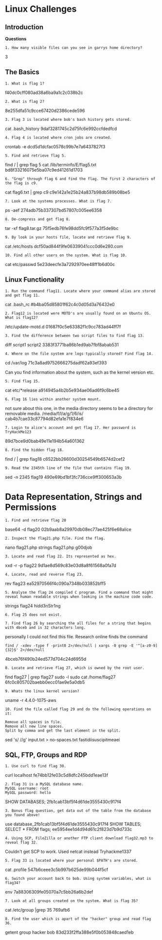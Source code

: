 # Linux Challenges

## Introduction

**Questions**

	1. How many visible files can you see in garrys home directory?

3

## The Basics

	1. What is flag 1?

f40dc0cff080ad38a6ba9a1c2c038b2c

	2. What is flag 2?

8e255dfa51c9cce67420d2386cede596

	3. Flag 3 is located where bob's bash history gets stored.

cat .bash_history
9daf3281745c2d75fc6e992ccfdedfcd

	4. Flag 4 is located where cron jobs are created.

crontab -e
dcd5d1dcfac0578c99b7e7a6437827f3

	5. Find and retrieve flag 5.

find / | grep flag 5
cat /lib/terminfo/E/flag5.txt
bd8f33216075e5ba07c9ed41261d1703

	6. "Grep" through flag 6 and find the flag. The first 2 characters of the flag is c9.

cat flag6.txt | grep c9
c9e142a1e25b24a837b98db589b08be5

	7. Look at the systems processes. What is flag 7.

ps -aef
274adb75b337307bd57807c005ee6358

	8. De-compress and get flag 8.

tar -xf flag8.tar.gz
75f5edb76fe98dd5fc9f577a3f5de9bc

	9. By look in your hosts file, locate and retrieve flag 9.

cat /etc/hosts
dcf50ad844f9fe06339041ccc0d6e280.com

	10. Find all other users on the system. What is flag 10.

cat etc/passwd
5e23deecfe3a7292970ee48ff1b6d00c

## Linux Functionality

	1. Run the command flag11. Locate where your command alias are stored and get flag 11.

cat .bash_rc
\#b4ba05d85801f62c4c0d05d3a76432e0

	2. Flag12 is located were MOTD's are usually found on an Ubuntu OS. What is flag12?

/etc/update-motd.d
01687f0c5e63382f1c9cc783ad44ff7f

	3. Find the difference between two script files to find flag 13.

diff script1 script2
3383f3771ba86b1ed9ab7fbf8abab531

	4. Where on the file system are logs typically stored? Find flag 14.

cd /var/log
71c3a8ad9752666275dadf62a93ef393

Can you find information about the system, such as the kernel version etc.

	5. Find flag 15.

cat etc/\*release
a914945a4b2b5e934ae06ad6f9c6be45

	6. Flag 16 lies within another system mount.

not sure about this one, in the media directory seems to be a directory for removable media.
/media/f/l/a/g/1/6/is/
cab4b7cae33c87794d82efa1e7f834e6

	7. Login to alice's account and get flag 17. Her password is TryHackMe123

89d7bce9d0bab49e11e194b54a601362

	8. Find the hidden flag 18.

find / | grep flag18
c6522bb26600d30254549b6574d2cef2

	9. Read the 2345th line of the file that contains flag 19.

sed -n 2345 flag19
490e69bd1bf3fc736cce9ff300653a3b

# Data Representation, Strings and Permissions

	1. Find and retrieve flag 20

base64 -d flag20
02b9aab8a29970db08ec77ae425f6e68alice

	2. Inspect the flag21.php file. Find the flag.

nano flag21.php
strings flag21.php
g00djob

	3. Locate and read flag 22. Its represented as hex.

xxd -r -p flag22
9d1ae8d569c83e03d8a8f61568a0fa7d

	4. Locate, read and reverse flag 23.

rev flag23
ea52970566f4c090a7348b033852bff5

	5. Analyse the flag 24 compiled C program. Find a command that might reveal human readable strings when looking in the machine code code.

strings flag24
hidd3nStr1ng

	6. Flag 25 does not exist.

	7. Find flag 26 by searching the all files for a string that begins with 4bceb and is 32 characters long. 

personally I could not find this file. Research online finds the command
```
find / -xdev -type f -print0 2>/dev/null | xargs -0 grep -E '^[a-z0-9]{32}$' 2>/dev/null
```
4bceb76f490b24ed577d704c24d6955d

	8. Locate and retrieve flag 27, which is owned by the root user.

find flag27 | grep flag27
sudo -l
sudo cat /home/flag27
6fc0c805702baebb0ecc01ae9e5a0db5

	9. Whats the linux kernel version?

uname -r
4.4.0-1075-aws

	10. Find the file called flag 29 and do the following operations on it:

	Remove all spaces in file.
	Remove all new line spaces.
	Split by comma and get the last element in the split.

sed 's/ //g' input.txt > no-spaces.txt
fastidiisuscipitmeaei

## SQL, FTP, Groups and RDP

	1. Use curl to find flag 30.

curl localhost
fe74bb12fe03c5d8dfc245bdd1eae13f

	2. Flag 31 is a MySQL database name.
	MySQL username: root
	MySQL password: hello

SHOW DATABASES;
2fb1cab13bf5f4d61de3555430c917f4

	3. Bonus flag question, get data out of the table from the database you found above!

use database_2fb1cab13bf5f4d61de3555430c917f4
SHOW TABLES;
SELECT * FROM flags;
ee5954ee1d4d94d61c2f823d7b9d733c

	4. Using SCP, FileZilla or another FTP client download flag32.mp3 to reveal flag 32.

Couldn't get SCP to work. Used netcat instead
Tryhackme1337

	5. Flag 33 is located where your personal $PATH's are stored.

cat .profile
547b6ceee3c5b997b625de99b044f5cf

	6. Switch your account back to bob. Using system variables, what is flag34?

env
7a88306309fe05070a7c5bb26a6b2def

	7. Look at all groups created on the system. What is flag 35?

cat /etc/group |grep 35
769afb6

	8. Find the user which is apart of the "hacker" group and read flag 36.

getent group hacker
bob
83d233f2ffa388e5f0b053848caed1eb